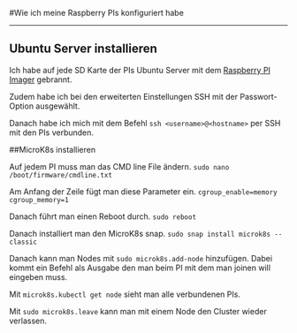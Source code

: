 #Wie ich meine Raspberry PIs konfiguriert habe

---

## Ubuntu Server installieren

Ich habe auf jede SD Karte der PIs Ubuntu Server mit dem [Raspberry PI Imager](https://www.raspberrypi.com/software/) gebrannt.

Zudem habe ich bei den erweiterten Einstellungen SSH mit der Passwort-Option ausgewählt.

Danach habe ich mich mit dem Befehl
`ssh <username>@<hostname>` per SSH mit den PIs verbunden.

##MicroK8s installieren


Auf jedem PI muss man das CMD line File ändern.
`sudo nano /boot/firmware/cmdline.txt`

Am Anfang der Zeile fügt man diese Parameter ein.
`cgroup_enable=memory cgroup_memory=1`

Danach führt man einen Reboot durch.
`sudo reboot`

Danach installiert man den MicroK8s snap.
`sudo snap install microk8s --classic`

Danach kann man Nodes mit
`sudo microk8s.add-node`
hinzufügen. Dabei kommt ein Befehl als Ausgabe den man beim PI mit dem man joinen will eingeben muss.

Mit `microk8s.kubectl get node` sieht man alle verbundenen PIs.

Mit `sudo microk8s.leave` kann man mit einem Node den Cluster wieder verlassen.
